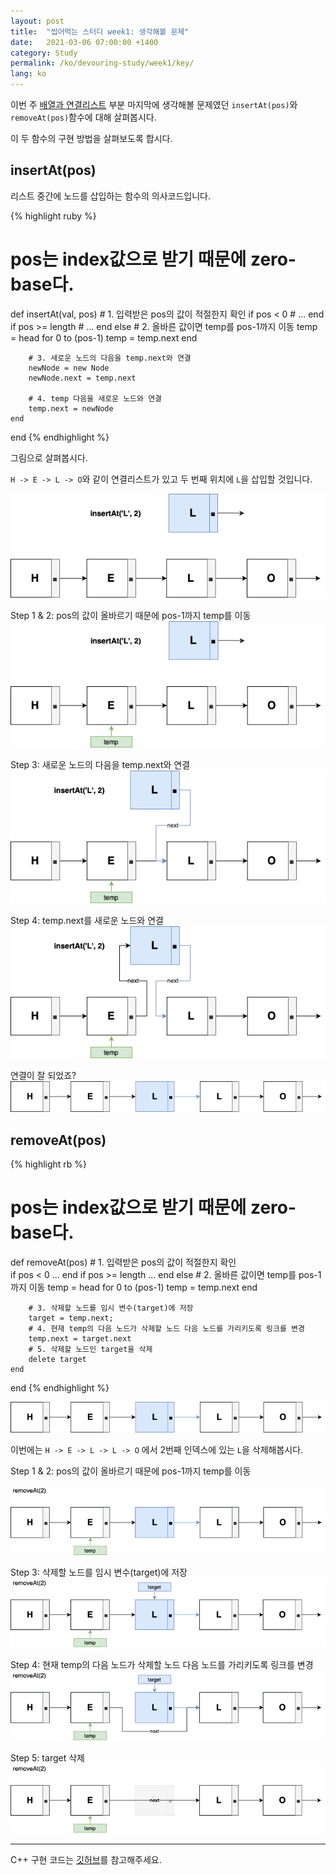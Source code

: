 ```yaml
---
layout: post
title:  "씹어먹는 스터디 week1: 생각해볼 문제"
date:   2021-03-06 07:00:00 +1400
category: Study
permalink: /ko/devouring-study/week1/key/
lang: ko
---
```


이번 주 [배열과 연결리스트](/ko/devouring-study/week1/) 부분 마지막에 생각해볼 문제였던 `insertAt(pos)`와 `removeAt(pos)`함수에 대해 살펴봅시다.

이 두 함수의 구현 방법을 살펴보도록 합시다.

## insertAt(pos)

리스트 중간에 노드를 삽입하는 함수의 의사코드입니다.

{% highlight ruby %}
# pos는 index값으로 받기 때문에 zero-base다.
def insertAt(val, pos)
    # 1. 입력받은 pos의 값이 적절한지 확인 
    if pos < 0 
        # ...
    end
    if pos >= length
       # ...
    end
    else 
        # 2. 올바른 값이면 temp를 pos-1까지 이동
        temp = head
        for 0 to (pos-1)
            temp = temp.next
        end

        # 3. 새로운 노드의 다음을 temp.next와 연결
        newNode = new Node
        newNode.next = temp.next

        # 4. temp 다음을 새로운 노드와 연결
        temp.next = newNode
    end
end
{% endhighlight %}

그림으로 살펴봅시다.

`H -> E -> L -> O`와 같이 연결리스트가 있고 두 번째 위치에 `L`을 삽입할 것입니다.

![insertAt 1](/assets/images/studygroup/week1/slist-insertat1.png)

Step 1 & 2: pos의 값이 올바르기 때문에 pos-1까지 temp를 이동
![insertAt 2](/assets/images/studygroup/week1/slist-insertat2.png)

Step 3: 새로운 노드의 다음을 temp.next와 연결
![insertAt 3](/assets/images/studygroup/week1/slist-insertat3.png)

Step 4: temp.next를 새로운 노드와 연결
![insertAt 4](/assets/images/studygroup/week1/slist-insertat4.png)

연결이 잘 되었죠?
![insertAt 5](/assets/images/studygroup/week1/slist-insertat5.png)


## removeAt(pos)

{% highlight rb %}
# pos는 index값으로 받기 때문에 zero-base다.
def removeAt(pos)
    # 1. 입력받은 pos의 값이 적절한지 확인  
    if pos < 0
        ...
    end
    if pos >= length
        ...
    end
    else 
        # 2. 올바른 값이면 temp를 pos-1까지 이동
        temp = head
        for 0 to (pos-1)
            temp = temp.next
        end

        # 3. 삭제할 노드를 임시 변수(target)에 저장
        target = temp.next;
        # 4. 현재 temp의 다음 노드가 삭제할 노드 다음 노드를 가리키도록 링크를 변경
        temp.next = target.next
        # 5. 삭제할 노드인 target을 삭제
        delete target    
    end
end
{% endhighlight %}

![insertAt 5](/assets/images/studygroup/week1/slist-insertat5.png)

이번에는 `H -> E -> L -> L -> O` 에서 2번째 인덱스에 있는 `L`을 삭제해봅시다.

Step 1 & 2: pos의 값이 올바르기 때문에 pos-1까지 temp를 이동

![removeAt 1](/assets/images/studygroup/week1/slist-removeat1.png)

Step 3: 삭제할 노드를 임시 변수(target)에 저장
![removeAt 2](/assets/images/studygroup/week1/slist-removeat2.png)

Step 4: 현재 temp의 다음 노드가 삭제할 노드 다음 노드를 가리키도록 링크를 변경
![removeAt 3](/assets/images/studygroup/week1/slist-removeat3.png)

Step 5: target 삭제
![removeAt 4](/assets/images/studygroup/week1/slist-removeat4.png)

---

C++ 구현 코드는 [깃허브](https://github.com/devouring-algorithm-ds/algorithm-study-s1/blob/main/eubug/week1/implementation/linkedlist/slist.hpp)를 참고해주세요.